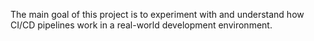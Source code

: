 The main goal of this project is to experiment with and understand how CI/CD pipelines work in a real-world development environment.
